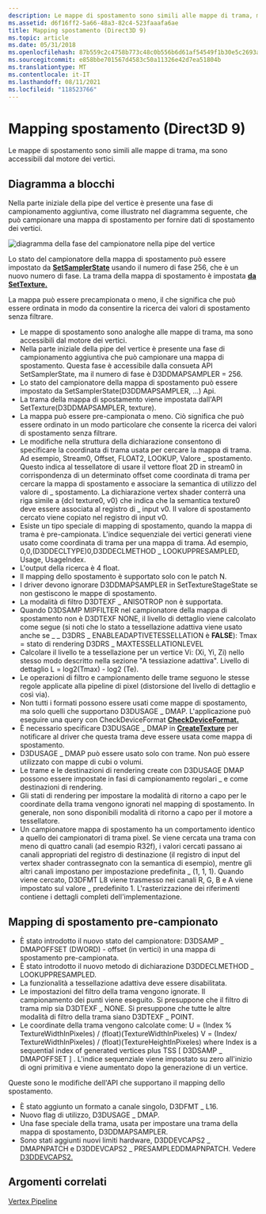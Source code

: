 ```yaml
---
description: Le mappe di spostamento sono simili alle mappe di trama, ma sono accessibili dal motore dei vertici.
ms.assetid: d6f16ff2-5a66-48a3-82c4-523faaafa6ae
title: Mapping spostamento (Direct3D 9)
ms.topic: article
ms.date: 05/31/2018
ms.openlocfilehash: 87b559c2c4758b773c48c0b556b6d61af54549f1b30e5c2693a24c4c27856c13
ms.sourcegitcommit: e858bbe701567d4583c50a11326e42d7ea51804b
ms.translationtype: MT
ms.contentlocale: it-IT
ms.lasthandoff: 08/11/2021
ms.locfileid: "118523766"
---
```

# <a name="displacement-mapping-direct3d-9"></a>Mapping spostamento (Direct3D 9)

Le mappe di spostamento sono simili alle mappe di trama, ma sono accessibili dal motore dei vertici.

## <a name="block-diagram"></a>Diagramma a blocchi

Nella parte iniziale della pipe del vertice è presente una fase di campionamento aggiuntiva, come illustrato nel diagramma seguente, che può campionare una mappa di spostamento per fornire dati di spostamento dei vertici.

![diagramma della fase del campionatore nella pipe del vertice](images/tessellatordx9.png)

Lo stato del campionatore della mappa di spostamento può essere impostato da [**SetSamplerState**](/windows/desktop/api) usando il numero di fase 256, che è un nuovo numero di fase. La trama della mappa di spostamento è impostata [**da SetTexture.**](/windows/win32/api/d3d9helper/nf-d3d9helper-idirect3ddevice9-settexture)

La mappa può essere precampionata o meno, il che significa che può essere ordinata in modo da consentire la ricerca dei valori di spostamento senza filtrare.

-   Le mappe di spostamento sono analoghe alle mappe di trama, ma sono accessibili dal motore dei vertici.
-   Nella parte iniziale della pipe del vertice è presente una fase di campionamento aggiuntiva che può campionare una mappa di spostamento. Questa fase è accessibile dalla consueta API SetSamplerState, ma il numero di fase è D3DDMAPSAMPLER = 256.
-   Lo stato del campionatore della mappa di spostamento può essere impostato da SetSamplerState(D3DDMAPSAMPLER, ...) Api.
-   La trama della mappa di spostamento viene impostata dall'API SetTexture(D3DDMAPSAMPLER, texture).
-   La mappa può essere pre-campionata o meno. Ciò significa che può essere ordinato in un modo particolare che consente la ricerca dei valori di spostamento senza filtrare.
-   Le modifiche nella struttura della dichiarazione consentono di specificare la coordinata di trama usata per cercare la mappa di trama. Ad esempio, Stream0, Offset, FLOAT2, LOOKUP, Valore \_ spostamento. Questo indica al tessellatore di usare il vettore float 2D in stream0 in corrispondenza di un determinato offset come coordinata di trama per cercare la mappa di spostamento e associare la semantica di utilizzo del valore di \_ spostamento. La dichiarazione vertex shader conterrà una riga simile a {dcl texture0, v0} che indica che la semantica texture0 deve essere associata al registro di \_ input v0. Il valore di spostamento cercato viene copiato nel registro di input v0.
-   Esiste un tipo speciale di mapping di spostamento, quando la mappa di trama è pre-campionata. L'indice sequenziale dei vertici generati viene usato come coordinata di trama per una mappa di trama. Ad esempio, 0,0,(D3DDECLTYPE)0,D3DDECLMETHOD \_ LOOKUPPRESAMPLED, Usage, UsageIndex.
-   L'output della ricerca è 4 float.
-   Il mapping dello spostamento è supportato solo con le patch N.
-   I driver devono ignorare D3DDMAPSAMPLER in SetTextureStageState se non gestiscono le mappe di spostamento.
-   La modalità di filtro D3DTEXF \_ ANISOTROP non è supportata.
-   Quando D3DSAMP MIPFILTER nel campionatore della mappa di spostamento non è D3DTEXF NONE, il livello di dettaglio viene calcolato come segue (si noti che lo stato a tessellazione adattiva viene usato anche se \_ \_ D3DRS \_ ENABLEADAPTIVETESSELLATION è **FALSE**): Tmax = stato di rendering D3DRS \_ MAXTESSELLATIONLEVEL
-   Calcolare il livello te a tessellazione per un vertice Vi: (Xi, Yi, Zi) nello stesso modo descritto nella sezione "A tessiazione adattiva". Livello di dettaglio L = log2(Tmax) - log2 (Te).
-   Le operazioni di filtro e campionamento delle trame seguono le stesse regole applicate alla pipeline di pixel (distorsione del livello di dettaglio e così via).
-   Non tutti i formati possono essere usati come mappe di spostamento, ma solo quelli che supportano D3DUSAGE \_ DMAP. L'applicazione può eseguire una query con CheckDeviceFormat [**CheckDeviceFormat.**](/windows/win32/api/d3d9/nf-d3d9-idirect3d9-checkdeviceformat)
-   È necessario specificare D3DUSAGE \_ DMAP in [**CreateTexture**](/windows/win32/api/d3d9helper/nf-d3d9helper-idirect3ddevice9-createtexture) per notificare al driver che questa trama deve essere usata come mappa di spostamento.
-   D3DUSAGE \_ DMAP può essere usato solo con trame. Non può essere utilizzato con mappe di cubi o volumi.
-   Le trame e le destinazioni di rendering create con D3DUSAGE DMAP possono essere impostate in fasi di campionamento regolari \_ e come destinazioni di rendering.
-   Gli stati di rendering per impostare la modalità di ritorno a capo per le coordinate della trama vengono ignorati nel mapping di spostamento. In generale, non sono disponibili modalità di ritorno a capo per il motore a tessellatore.
-   Un campionatore mappa di spostamento ha un comportamento identico a quello dei campionatori di trama pixel. Se viene cercata una trama con meno di quattro canali (ad esempio R32f), i valori cercati passano ai canali appropriati del registro di destinazione (il registro di input del vertex shader contrassegnato con la semantica di esempio), mentre gli altri canali impostano per impostazione predefinita \_ (1, 1, 1). Quando viene cercato, D3DFMT L8 viene trasmesso nei canali R, G, B e A viene impostato sul valore \_ predefinito 1. L'rasterizzazione dei riferimenti contiene i dettagli completi dell'implementazione.

## <a name="pre-sampled-displacement-mapping"></a>Mapping di spostamento pre-campionato

-   È stato introdotto il nuovo stato del campionatore: D3DSAMP \_ DMAPOFFSET (DWORD) - offset (in vertici) in una mappa di spostamento pre-campionata.
-   È stato introdotto il nuovo metodo di dichiarazione D3DDECLMETHOD \_ LOOKUPPRESAMPLED.
-   La funzionalità a tessellazione adattiva deve essere disabilitata.
-   Le impostazioni del filtro della trama vengono ignorate. Il campionamento dei punti viene eseguito. Si presuppone che il filtro di trama mip sia D3DTEXF \_ NONE. Si presuppone che tutte le altre modalità di filtro della trama siano D3DTEXF \_ POINT.
-   Le coordinate della trama vengono calcolate come: U = (Index % TextureWidthInPixeles) / (float)(TextureWidthInPixeles) V = (Index/ TextureWidthInPixeles) / (float)(TextureHeightInPixeles) where Index is a sequential index of generated vertices plus TSS \[ D3DSAMP \_ DMAPOFFSET \] . L'indice sequenziale viene impostato su zero all'inizio di ogni primitiva e viene aumentato dopo la generazione di un vertice.

Queste sono le modifiche dell'API che supportano il mapping dello spostamento.

-   È stato aggiunto un formato a canale singolo, D3DFMT \_ L16.
-   Nuovo flag di utilizzo, D3DUSAGE \_ DMAP.
-   Una fase speciale della trama, usata per impostare una trama della mappa di spostamento, D3DDMAPSAMPLER.
-   Sono stati aggiunti nuovi limiti hardware, D3DDEVCAPS2 \_ DMAPNPATCH e D3DDEVCAPS2 \_ PRESAMPLEDDMAPNPATCH. Vedere [D3DDEVCAPS2.](d3ddevcaps2.md)

## <a name="related-topics"></a>Argomenti correlati

<dl> <dt>

[Vertex Pipeline](vertex-pipeline.md)
</dt> </dl>

 

 
